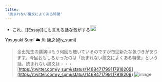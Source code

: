 ```yaml
---
title:
 '読まれない論文によくある特徴'
---
```


- これ、[[Essay]]にも言える話な気がする<img src='https://scrapbox.io/api/pages/blu3mo-public/blu3mo/icon' alt='blu3mo.icon' height="19.5"/>

Yasuyuki Sumi 🌥️ 角 康之(@y_sumi)
> 金出先生の講演はもう何回も聴いているのですが毎回新たな気づきがあります。今回おもしろかったのは「読まれない論文によくある特徴」という話。読まれない論文は・・・
[https://twitter.com/y_sumi/status/1468471799117918209](https://twitter.com/y_sumi/status/1468471799117918209)
![image](https://gyazo.com/c9eac9b07f233a9e168966639141cea9/thumb/1000)

